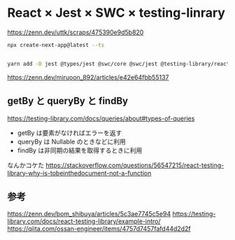 # React × Jest × SWC × testing-linrary

https://zenn.dev/uttk/scraps/475390e9d5b820

```sh
npx create-next-app@latest --ts


yarn add -D jest @types/jest @swc/core @swc/jest @testing-library/react @testing-library/jest-dom
```

https://zenn.dev/miruoon_892/articles/e42e64fbb55137

## getBy と queryBy と findBy

https://testing-library.com/docs/queries/about#types-of-queries

- getBy は要素がなければエラーを返す
- queryBy は Nullable のときなどに利用
- findBy は非同期の結果を取得するときに利用

なんかコケた
https://stackoverflow.com/questions/56547215/react-testing-library-why-is-tobeinthedocument-not-a-function

## 参考

https://zenn.dev/bom_shibuya/articles/5c3ae7745c5e94
https://testing-library.com/docs/react-testing-library/example-intro/
https://qiita.com/ossan-engineer/items/4757d7457fafd44d2d2f
